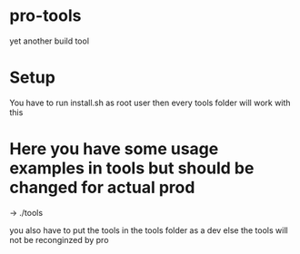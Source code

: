 # pro-tools
yet another build tool

# Setup
You have to run install.sh as root user then every tools folder will work with this 

# Here you have some usage examples in tools but should be changed for actual prod
-> ./tools

you also have to put the tools in the tools folder as a dev else the tools will not be reconginzed by pro
